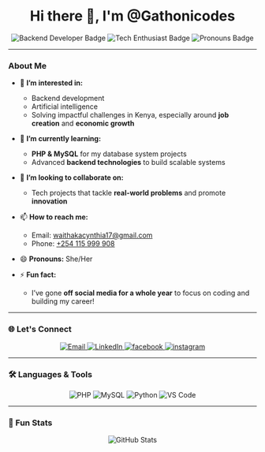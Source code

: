 <h1 align="center">Hi there 👋, I'm @Gathonicodes</h1>

<p align="center">
    <img src="https://img.shields.io/badge/-Backend%20Developer-blue" alt="Backend Developer Badge" />
    <img src="https://img.shields.io/badge/-Tech%20Enthusiast-ff69b4" alt="Tech Enthusiast Badge" />
    <img src="https://img.shields.io/badge/-She/Her-lightgrey" alt="Pronouns Badge" />
</p>

---

### About Me  

- 👀 **I’m interested in:**  
  - Backend development  
  - Artificial intelligence  
  - Solving impactful challenges in Kenya, especially around **job creation** and **economic growth**  

- 🌱 **I’m currently learning:**  
  - **PHP & MySQL** for my database system projects  
  - Advanced **backend technologies** to build scalable systems  

- 💞️ **I’m looking to collaborate on:**  
  - Tech projects that tackle **real-world problems** and promote **innovation**  

- 📫 **How to reach me:**  
  - Email: [waithakacynthia17@gmail.com](mailto:waithakacynthia17@gmail.com)  
  - Phone: [+254 115 999 908](tel:+254111599908)  

- 😄 **Pronouns:** She/Her  

- ⚡ **Fun fact:**  
  - I’ve gone **off social media for a whole year** to focus on coding and building my career!  

---

### 🌐 Let's Connect  

<p align="center">
    <a href="mailto:waithakacynthia17@gmail.com" target="_blank">
        <img src="https://img.icons8.com/fluency/48/000000/email-open.png" alt="Email" />
    </a>
    <a href="https://www.linkedin.com/in/gathoncynthia/" target="_blank">
        <img src="https://img.icons8.com/color/48/000000/linkedin.png" alt="LinkedIn" />
    </a>
    <a href="https://www.instagram.com/in/gathoncynthia/" target="_blank">
        <img src="https://img.icons8.com/color/48/000000/facebook.png" alt="facebook" />
    </a>
     <a href="https://www.instagram.com/in/gathoncynthia/" target="_blank">
        <img src="https://img.icons8.com/color/48/000000/instagram.png" alt="instagram" />
    </a>
    
</p>

---

### 🛠️ Languages & Tools  

<p align="center">
    <img src="https://img.icons8.com/color/48/000000/php.png" alt="PHP" />
    <img src="https://img.icons8.com/color/48/000000/mysql-logo.png" alt="MySQL" />
    <img src="https://img.icons8.com/color/48/000000/python.png" alt="Python" />
    <img src="https://img.icons8.com/color/48/000000/visual-studio-code-2019.png" alt="VS Code" />
</p>

---

### 🚀 Fun Stats  

<p align="center">
    <img src="https://github-readme-stats.vercel.app/api?username=Gathonicodes&show_icons=true&theme=radical" alt="GitHub Stats" />
</p>
